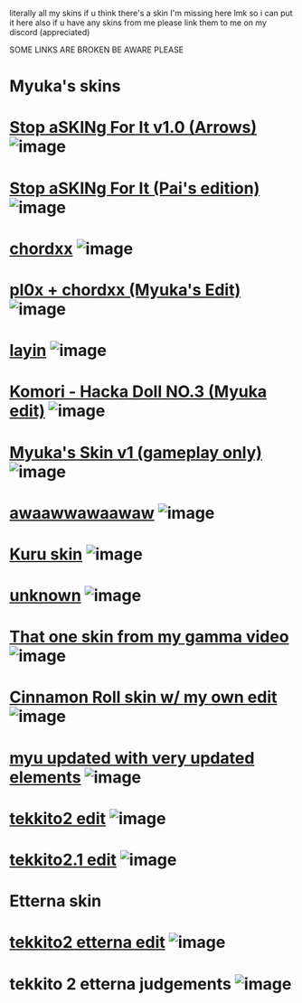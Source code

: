 literally all my skins
if u think there's a skin I'm missing here lmk so i can put it here
also if u have any skins from me please link them to me on my discord (appreciated)

SOME LINKS ARE BROKEN BE AWARE PLEASE

# Myuka's skins
# [Stop aSKINg For It v1.0 (Arrows)](https://drive.google.com/file/d/1hepYePutpd_kx1Uu7wgJ3CWS89KJbY20/view?usp=drive_link) ![image](https://i.imgur.com/A8WzcS8.png)
# [Stop aSKINg For It (Pai's edition)](https://drive.google.com/file/d/1nit5vLfqnE9opeU4xEmVKXSJ1egmcIe8/view?usp=drive_link) ![image](https://imgur.com/rhOEvs0.png)
# [chordxx](https://drive.google.com/file/d/1Hujot-5DvB7QBpbXViL01CDUKNH16rfH/view?usp=drive_link) ![image](https://imgur.com/HlS0M59.png)
# [pl0x + chordxx (Myuka's Edit)](https://drive.google.com/file/d/1HI1QbcA_dkKVeQIj7qYuaETSoVX-5b2q/view?usp=drive_link) ![image](https://imgur.com/5eEf8dy.png)
# [layin](https://drive.google.com/file/d/1mC5U9wt1jgh_xESdPbhZTVvyVXTWnovW/view?usp=drive_link) ![image](https://imgur.com/dx4nANH.png)
# [Komori - Hacka Doll NO.3 (Myuka edit)](https://drive.google.com/file/d/1i4QmWHCnzV7lAKf7lqMJhz3ar91j3YSw/view?usp=drive_link) ![image](https://imgur.com/959wTLh.png)
# [Myuka's Skin v1 (gameplay only)](https://drive.google.com/file/d/16pR61XK_s6DDQ_XWkuayJv2pYqyYCBv8/view?usp=drive_link) ![image](https://imgur.com/b0j2m6Z.png)
# [awaawwawaawaw](https://drive.google.com/file/d/1aWUa074-fOEJu1Vp0Qky0OA2EuGDnfEl/view?usp=drive_link) ![image](https://imgur.com/JNA4SCB.png)
# [Kuru skin](https://drive.google.com/file/d/1YB9kXbr3rV7EylG7dCXab7EAf4smkpge/view?usp=drive_link) ![image](https://imgur.com/DtRNGM5.png)
# [unknown](https://drive.google.com/file/d/1qZRr1Rr3nI5BY1usLk3zsN5TBxNb-spQ/view?usp=drive_link) ![image](https://imgur.com/gKUlMg0.png)
# [That one skin from my gamma video](https://drive.google.com/file/d/1rqxBk6nmdUMoJJZNwd-32_noRgScoZLh/view?usp=drive_link) ![image](https://imgur.com/iCHKqKg.png)
# [Cinnamon Roll skin w/ my own edit](https://drive.google.com/file/d/1NmDD2d-tqVkoxxBXHDzo-GgnEHaX5230/view?usp=drive_link) ![image](https://imgur.com/kvcYCWT.png)
# [myu updated with very updated elements](https://drive.google.com/file/d/1oRvVwY2iKv1JdCnf7Ov0pEKHSZVoSYJH/view?usp=drive_link) ![image](https://imgur.com/ja7bmCa.png)
# [tekkito2 edit](https://www.mediafire.com/file/xcx1a5zbkaye6rn/#+-+tekkito2+ft+jb+the+voice+tu+perfume+a+chanel.osk/file) ![image](https://imgur.com/xIoXdWW.png)
# [tekkito2.1 edit](https://www.mediafire.com/file/fklulc8b6rmmuq7/tekkito2.osk/file) ![image](https://i.imgur.com/ydtbJrq.png)

# Etterna skin
# [tekkito2 etterna edit](https://cdn.discordapp.com/attachments/1182179902435369092/1274398825812852786/myuedit.rar?ex=66c21be5&is=66c0ca65&hm=d852e88989c46e5490a1bd0bf2f668a3ce654b8963cb0f51305d5c723954d413&) ![image](https://i.imgur.com/OR1K17t.png)
# tekkito 2 etterna judgements ![image](https://cdn.discordapp.com/attachments/1169778980514181300/1271660452539006986/wowie_1x6_Doubleres.png?ex=66c0b756&is=66bf65d6&hm=c2d1cc83c8b6f689773648abc24563e49313ebb909c516c0e9d66dac527680a3&)
